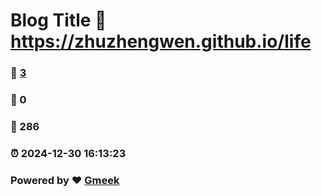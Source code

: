 # Blog Title :link: https://zhuzhengwen.github.io/life 
### :page_facing_up: [3](https://zhuzhengwen.github.io/life/tag.html) 
### :speech_balloon: 0 
### :hibiscus: 286 
### :alarm_clock: 2024-12-30 16:13:23 
### Powered by :heart: [Gmeek](https://github.com/Meekdai/Gmeek)
